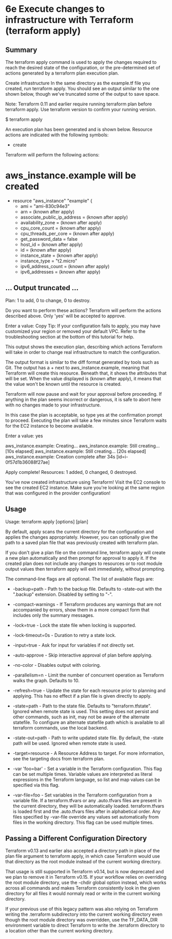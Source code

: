# 6e Execute changes to infrastructure with Terraform (terraform apply)

## Summary

The terraform apply command is used to apply the changes required to reach the desired state of the configuration, or the pre-determined set of actions generated by a terraform plan execution plan.


Create infrastructure
In the same directory as the example.tf file you created, run terraform apply. You should see an output similar to the one shown below, though we've truncated some of the output to save space.

Note: Terraform 0.11 and earlier require running terraform plan before terraform apply. Use terraform version to confirm your running version.

$ terraform apply

An execution plan has been generated and is shown below.
Resource actions are indicated with the following symbols:
  + create

Terraform will perform the following actions:

  # aws_instance.example will be created
  + resource "aws_instance" "example" {
      + ami                          = "ami-830c94e3"
      + arn                          = (known after apply)
      + associate_public_ip_address  = (known after apply)
      + availability_zone            = (known after apply)
      + cpu_core_count               = (known after apply)
      + cpu_threads_per_core         = (known after apply)
      + get_password_data            = false
      + host_id                      = (known after apply)
      + id                           = (known after apply)
      + instance_state               = (known after apply)
      + instance_type                = "t2.micro"
      + ipv6_address_count           = (known after apply)
      + ipv6_addresses               = (known after apply)

## ... Output truncated ...

Plan: 1 to add, 0 to change, 0 to destroy.

Do you want to perform these actions?
  Terraform will perform the actions described above.
  Only 'yes' will be accepted to approve.

  Enter a value:
Copy
Tip: If your configuration fails to apply, you may have customized your region or removed your default VPC. Refer to the troubleshooting section at the bottom of this tutorial for help.

This output shows the execution plan, describing which actions Terraform will take in order to change real infrastructure to match the configuration.

The output format is similar to the diff format generated by tools such as Git. The output has a + next to aws_instance.example, meaning that Terraform will create this resource. Beneath that, it shows the attributes that will be set. When the value displayed is (known after apply), it means that the value won't be known until the resource is created.

Terraform will now pause and wait for your approval before proceeding. If anything in the plan seems incorrect or dangerous, it is safe to abort here with no changes made to your infrastructure.

In this case the plan is acceptable, so type yes at the confirmation prompt to proceed. Executing the plan will take a few minutes since Terraform waits for the EC2 instance to become available.

  Enter a value: yes

aws_instance.example: Creating...
aws_instance.example: Still creating... [10s elapsed]
aws_instance.example: Still creating... [20s elapsed]
aws_instance.example: Creation complete after 34s [id=i-0f57d1b36088f27ae]

Apply complete! Resources: 1 added, 0 changed, 0 destroyed.


You've now created infrastructure using Terraform! Visit the EC2 console to see the created EC2 instance. Make sure you're looking at the same region that was configured in the provider configuration!

## Usage

Usage: terraform apply [options] [plan]

By default, apply scans the current directory for the configuration and applies the changes appropriately. However, you can optionally give the path to a saved plan file that was previously created with terraform plan.

If you don't give a plan file on the command line, terraform apply will create a new plan automatically and then prompt for approval to apply it. If the created plan does not include any changes to resources or to root module output values then terraform apply will exit immediately, without prompting.

The command-line flags are all optional. The list of available flags are:

* -backup=path - Path to the backup file. Defaults to -state-out with the ".backup" extension. Disabled by setting to "-".

* -compact-warnings - If Terraform produces any warnings that are not accompanied by errors, show them in a more compact form that includes only the summary messages.

* -lock=true - Lock the state file when locking is supported.

* -lock-timeout=0s - Duration to retry a state lock.

* -input=true - Ask for input for variables if not directly set.

* -auto-approve - Skip interactive approval of plan before applying.

* -no-color - Disables output with coloring.

* -parallelism=n - Limit the number of concurrent operation as Terraform walks the graph. Defaults to 10.

* -refresh=true - Update the state for each resource prior to planning and applying. This has no effect if a plan file is given directly to apply.

* -state=path - Path to the state file. Defaults to "terraform.tfstate". Ignored when remote state is used. This setting does not persist and other commands, such as init, may not be aware of the alternate statefile. To configure an alternate statefile path which is available to all terraform commands, use the local backend.

* -state-out=path - Path to write updated state file. By default, the -state path will be used. Ignored when remote state is used.

* -target=resource - A Resource Address to target. For more information, see the targeting docs from terraform plan.

* -var 'foo=bar' - Set a variable in the Terraform configuration. This flag can be set multiple times. Variable values are interpreted as literal expressions in the Terraform language, so list and map values can be specified via this flag.

* -var-file=foo - Set variables in the Terraform configuration from a variable file. If a terraform.tfvars or any .auto.tfvars files are present in the current directory, they will be automatically loaded. terraform.tfvars is loaded first and the .auto.tfvars files after in alphabetical order. Any files specified by -var-file override any values set automatically from files in the working directory. This flag can be used multiple times.

## Passing a Different Configuration Directory

Terraform v0.13 and earlier also accepted a directory path in place of the plan file argument to terraform apply, in which case Terraform would use that directory as the root module instead of the current working directory.

That usage is still supported in Terraform v0.14, but is now deprecated and we plan to remove it in Terraform v0.15. If your workflow relies on overriding the root module directory, use the -chdir global option instead, which works across all commands and makes Terraform consistently look in the given directory for all files it would normaly read or write in the current working directory.

If your previous use of this legacy pattern was also relying on Terraform writing the .terraform subdirectory into the current working directory even though the root module directory was overridden, use the TF_DATA_DIR environment variable to direct Terraform to write the .terraform directory to a location other than the current working directory.